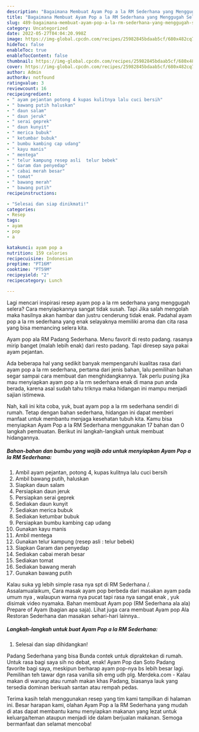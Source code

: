 ```yaml
---
description: "Bagaimana Membuat Ayam Pop a la RM Sederhana yang Menggugah Selera"
title: "Bagaimana Membuat Ayam Pop a la RM Sederhana yang Menggugah Selera"
slug: 489-bagaimana-membuat-ayam-pop-a-la-rm-sederhana-yang-menggugah-selera
category: Uncategorized
date: 2022-05-27T04:04:20.998Z
image: https://img-global.cpcdn.com/recipes/25982845bdaab5cf/680x482cq70/ayam-pop-a-la-rm-sederhana-foto-resep-utama.jpg
hideToc: false
enableToc: true
enableTocContent: false
thumbnail: https://img-global.cpcdn.com/recipes/25982845bdaab5cf/680x482cq70/ayam-pop-a-la-rm-sederhana-foto-resep-utama.jpg
cover: https://img-global.cpcdn.com/recipes/25982845bdaab5cf/680x482cq70/ayam-pop-a-la-rm-sederhana-foto-resep-utama.jpg
author: Admin
authorAv: notfound
ratingvalue: 3
reviewcount: 16
recipeingredient:
- " ayam pejantan potong 4 kupas kulitnya lalu cuci bersih"
- " bawang putih haluskan"
- " daun salam"
- " daun jeruk"
- " serai geprek"
- " daun kunyit"
- " merica bubuk"
- " ketumbar bubuk"
- " bumbu kambing cap udang"
- " kayu manis"
- " mentega"
- " telur kampung resep asli  telur bebek"
- " Garam dan penyedap"
- " cabai merah besar"
- " tomat"
- " bawang merah"
- " bawang putih"
recipeinstructions:

- "Selesai dan siap dinikmati!"
categories:
- Resep
tags:
- ayam
- pop
- a

katakunci: ayam pop a 
nutrition: 159 calories
recipecuisine: Indonesian
preptime: "PT16M"
cooktime: "PT59M"
recipeyield: "2"
recipecategory: Lunch

---
```



Lagi mencari inspirasi resep ayam pop a la rm sederhana yang menggugah selera? Cara menyiapkannya sangat tidak susah. Tapi Jika salah mengolah maka hasilnya akan hambar dan justru cenderung tidak enak. Padahal ayam pop a la rm sederhana yang enak selayaknya memiliki aroma dan cita rasa yang bisa memancing selera kita.


Ayam pop ala RM Padang Sederhana. Menu favorit di resto padang. rasanya mirip banget (malah lebih enak) dari resto padang. Tapi diresep saya pakai ayam pejantan.

Ada beberapa hal yang sedikit banyak mempengaruhi kualitas rasa dari ayam pop a la rm sederhana, pertama dari jenis bahan, lalu pemilihan bahan segar sampai cara membuat dan menghidangkannya. Tak perlu pusing jika mau menyiapkan ayam pop a la rm sederhana enak di mana pun anda berada, karena asal sudah tahu triknya maka hidangan ini mampu menjadi sajian istimewa.


Nah, kali ini kita coba, yuk, buat ayam pop a la rm sederhana sendiri di rumah. Tetap dengan bahan sederhana, hidangan ini dapat memberi manfaat untuk membantu menjaga kesehatan tubuh kita. Kamu bisa menyiapkan Ayam Pop a la RM Sederhana menggunakan 17 bahan dan 0 langkah pembuatan. Berikut ini langkah-langkah untuk membuat hidangannya.

<!--inarticleads1-->

##### Bahan-bahan dan bumbu yang wajib ada untuk menyiapkan Ayam Pop a la RM Sederhana:

1. Ambil  ayam pejantan, potong 4, kupas kulitnya lalu cuci bersih
1. Ambil  bawang putih, haluskan
1. Siapkan  daun salam
1. Persiapkan  daun jeruk
1. Persiapkan  serai geprek
1. Sediakan  daun kunyit
1. Sediakan  merica bubuk
1. Sediakan  ketumbar bubuk
1. Persiapkan  bumbu kambing cap udang
1. Gunakan  kayu manis
1. Ambil  mentega
1. Gunakan  telur kampung (resep asli : telur bebek)
1. Siapkan  Garam dan penyedap
1. Sediakan  cabai merah besar
1. Sediakan  tomat
1. Sediakan  bawang merah
1. Gunakan  bawang putih


Kalau suka yg lebih simple rasa nya spt di RM Sederhana /. Assalamualaikum, Cara masak ayam pop berbeda dari masakan ayam pada umum nya , walaupun warna nya pucat tapi rasa nya sangat enak , yuk disimak video nyamaka. Bahan membuat Ayam pop (RM Sederhana ala ala) Prepare of Ayam (bagian apa saja). Lihat juga cara membuat Ayam pop Ala Restoran Sederhana dan masakan sehari-hari lainnya.. 

<!--inarticleads2-->

##### Langkah-langkah untuk buat Ayam Pop a la RM Sederhana:


1. Selesai dan siap dihidangkan!

Padang Sederhana yang bisa Bunda contek untuk dipraktekan di rumah. Untuk rasa bagi saya sih no debat, enak! Ayam Pop dan Soto Padang favorite bagi saya, meskipun berharap ayam pop-nya bs lebih besar lagi. Pemilihan teh tawar dgn rasa vanilla sih emg udh plg. Merdeka.com - Kalau makan di warung atau rumah makan khas Padang, biasanya lauk yang tersedia dominan berkuah santan atau rempah pedas. 

Terima kasih telah menggunakan resep yang tim kami tampilkan di halaman ini. Besar harapan kami, olahan Ayam Pop a la RM Sederhana yang mudah di atas dapat membantu kamu menyiapkan makanan yang lezat untuk keluarga/teman ataupun menjadi ide dalam berjualan makanan. Semoga bermanfaat dan selamat mencoba!
